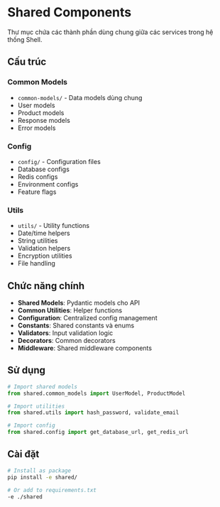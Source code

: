 # Shared Components

Thư mục chứa các thành phần dùng chung giữa các services trong hệ thống Shell.

## Cấu trúc

### Common Models
- `common-models/` - Data models dùng chung
- User models
- Product models  
- Response models
- Error models

### Config
- `config/` - Configuration files
- Database configs
- Redis configs
- Environment configs
- Feature flags

### Utils
- `utils/` - Utility functions
- Date/time helpers
- String utilities
- Validation helpers
- Encryption utilities
- File handling

## Chức năng chính
- **Shared Models**: Pydantic models cho API
- **Common Utilities**: Helper functions
- **Configuration**: Centralized config management
- **Constants**: Shared constants và enums
- **Validators**: Input validation logic
- **Decorators**: Common decorators
- **Middleware**: Shared middleware components

## Sử dụng
```python
# Import shared models
from shared.common_models import UserModel, ProductModel

# Import utilities
from shared.utils import hash_password, validate_email

# Import config
from shared.config import get_database_url, get_redis_url
```

## Cài đặt
```bash
# Install as package
pip install -e shared/

# Or add to requirements.txt
-e ./shared
```